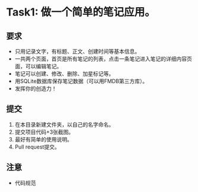# Task1: 做一个简单的笔记应用。  
## 要求
* 只用记录文字，有标题、正文、创建时间等基本信息。
* 一共两个页面，首页是所有笔记的列表，点击一条笔记进入笔记的详细内容页面，可以编辑笔记。
* 笔记可以创建、修改、删除、加星标记等。
* 用SQLite数据库保存笔记数据（可以用FMDB第三方库）。
* 发挥你的创造力！

## 提交
1. 在本目录新建文件夹，以自己的名字命名。
2. 提交项目代码+3张截图。
3. 最好有简单的使用说明。
4. Pull request提交。

## 注意
* 代码规范